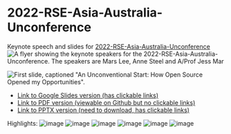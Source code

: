 # 2022-RSE-Asia-Australia-Unconference
Keynote speech and slides for [2022-RSE-Asia-Australia-Unconference](https://rse-aunz.github.io/2022-Asia-Australia-unconference/)
![A flyer showing the keynote speakers for the 2022-RSE-Asia-Australia-Unconference. The speakers are Mars Lee, Anne Steel and A/Prof Jess Mar](https://user-images.githubusercontent.com/46167686/191071814-7687ec2d-7a41-410c-9baa-5872213297dd.png)


![First slide, captioned "An Unconventional Start: How Open Source Opened my Opportunities".](https://user-images.githubusercontent.com/46167686/190041970-6fac0e9c-bbe8-46e9-afdb-cff1787db8e4.png)

- [Link to Google Slides version (has clickable links)](https://docs.google.com/presentation/d/1euxQClIGBMHEm4r8fcJUmRLU8sTbrFHCYLICjBPUhis/edit?usp=sharing)
- [Link to PDF version (viewable on Github but no clickable links)](https://github.com/MarsBarLee/2022-RSE-Asia-Australia-Unconference/blob/main/An%20Unconventional%20Start_%20How%20Open%20Source%20Opened%20My%20Opportunities.pdf)
- [Link to PPTX version (need to download, has clickable links)](https://github.com/MarsBarLee/2022-RSE-Asia-Australia-Unconference/blob/main/An%20Unconventional%20Start_%20How%20Open%20Source%20Opened%20My%20Opportunities.pptx)

Highlights:
![image](https://user-images.githubusercontent.com/46167686/190042052-6507bc08-592f-4be1-a260-57b301a65601.png)
![image](https://user-images.githubusercontent.com/46167686/190042074-414ad644-7c8f-40ae-8510-593a2f32b84f.png)
![image](https://user-images.githubusercontent.com/46167686/190042103-fb2c0861-bdfe-4ee4-b8a1-402a95218228.png)
![image](https://user-images.githubusercontent.com/46167686/190042124-c7a76898-13c2-4bad-ac8b-ccd3bfe714a6.png)
![image](https://user-images.githubusercontent.com/46167686/190042212-29526f5b-b69e-4aab-bae2-4af0e934b1e7.png)
![image](https://user-images.githubusercontent.com/46167686/190042478-8769b731-bc4b-48c2-8f80-afbac3634bcc.png)
